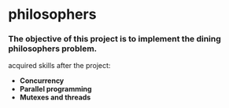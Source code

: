 # philosophers

### The objective of this project is to implement the dining philosophers problem.

acquired skills after the project:
- **Concurrency**
- **Parallel programming**
- **Mutexes and threads**
